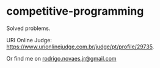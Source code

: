 # competitive-programming
Solved problems.

URI Online Judge: https://www.urionlinejudge.com.br/judge/pt/profile/29735.

Or find me on rodrigo.novaes.jr@gmail.com
